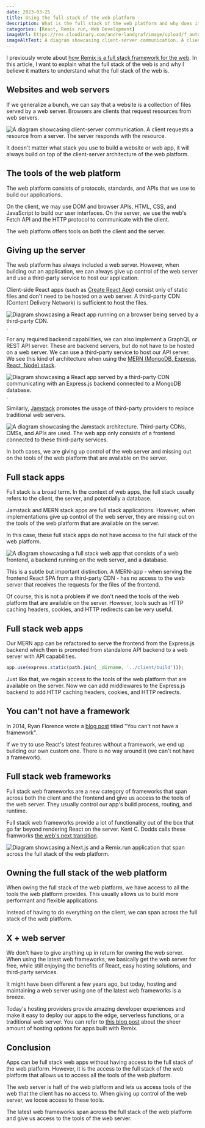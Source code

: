 ```yaml
---
date: 2023-03-25
title: Using the full stack of the web platform
description: What is the full stack of the web platform and why does it matter?
categories: [React, Remix.run, Web Development]
imageUrl: https://res.cloudinary.com/andre-landgraf/image/upload/f_auto,q_auto/v1679782741/andrelandgraf.dev/full-stack-of-web-platform_hajxuw.png
imageAltText: A diagram showcasing client-server communication. A client requests a resource from a server. The server responds with the resource.
---
```


I previously wrote about [how Remix is a full stack framework for the web](blog/2022-07-16_why_remix_is_not_a_react_framework_but_a_full_stack_web_framework). In this article, I want to explain what the full stack of the web is and why I believe it matters to understand what the full stack of the web is.

## Websites and web servers

If we generalize a bunch, we can say that a website is a collection of files served by a web server. Browsers are clients that request resources from web servers.

![A diagram showcasing client-server communication. A client requests a resource from a server. The server responds with the resource.](https://res.cloudinary.com/andre-landgraf/image/upload/f_auto,q_auto/v1679782741/andrelandgraf.dev/full-stack-of-web-platform_hajxuw.png)

It doesn't matter what stack you use to build a website or web app, it will always build on top of the client-server architecture of the web platform.

## The tools of the web platform

The web platform consists of protocols, standards, and APIs that we use to build our applications.

On the client, we may use DOM and browser APIs, HTML, CSS, and JavaScript to build our user interfaces. On the server, we use the web's Fetch API and the HTTP protocol to communicate with the client.

The web platform offers tools on both the client and the server.

## Giving up the server

The web platform has always included a web server. However, when building out an application, we can always give up control of the web server and use a third-party service to host our application.

Client-side React apps (such as [Create React App](https://create-react-app.dev/)) consist only of static files and don't need to be hosted on a web server. A third-party CDN (Content Delivery Network) is sufficient to host the files.

![Diagram showcasing a React app running on a browser being served by a third-party CDN.](https://res.cloudinary.com/andre-landgraf/image/upload/f_auto,q_auto/v1679784116/andrelandgraf.dev/client-side-react-via-cdn_xm1vn7.png).

For any required backend capabilities, we can also implement a GraphQL or REST API server. These are backend servers, but do not have to be hosted on a web server. We can use a third-party service to host our API server. We see this kind of architecture when using the [MERN (MongoDB, Express, React, Node) stack](https://www.mongodb.com/mern-stack).

![Diagram showcasing a React app served by a third-party CDN communicating with an Express.js backend connected to a MongoDB database.](https://res.cloudinary.com/andre-landgraf/image/upload/v1679784376/andrelandgraf.dev/full-stack-mern-app_yioyrc.png).

Similarly, [Jamstack](https://jamstack.org/) promotes the usage of third-party providers to replace traditional web servers.

![A diagram showcasing the Jamstack architecture. Third-party CDNs, CMSs, and APIs are used. The web app only consists of a frontend connected to these third-party services.](https://res.cloudinary.com/andre-landgraf/image/upload/f_auto,q_auto/v1679783629/andrelandgraf.dev/jamstack-architecture_o70ffh.png)

In both cases, we are giving up control of the web server and missing out on the tools of the web platform that are available on the server.

## Full stack apps

Full stack is a broad term. In the context of web apps, the full stack usually refers to the client, the server, and potentially a database.

Jamstack and MERN stack apps are full stack applications. However, when implementations give up control of the web server, they are missing out on the tools of the web platform that are available on the server.

In this case, these full stack apps do not have access to the full stack of the web platform.

![A diagram showcasing a full stack web app that consists of a web frontend, a backend running on the web server, and a database.](https://res.cloudinary.com/andre-landgraf/image/upload/f_auto,q_auto/v1679784628/andrelandgraf.dev/a-full-stack-web-app_jhdcup.png)

This is a subtle but important distinction. A MERN-app - when serving the frontend React SPA from a third-party CDN - has no access to the web server that receives the requests for the files of the frontend.

Of course, this is not a problem if we don't need the tools of the web platform that are available on the server. However, tools such as HTTP caching headers, cookies, and HTTP redirects can be very useful.

## Full stack web apps

Our MERN app can be refactored to serve the frontend from the Express.js backend which then is promoted from standalone API backend to a web server with API capabilities.

```javascript
app.use(express.static(path.join(__dirname, '../client/build')));
```

Just like that, we regain access to the tools of the web platform that are available on the server. Now we can add middlewares to the Express.js backend to add HTTP caching headers, cookies, and HTTP redirects.

## You can't not have a framework

In 2014, Ryan Florence wrote a [blog post](https://blog.ryanflorence.com/you-cant-not-have-a-framework.html) titled "You can't not have a framework".

If we try to use React's latest features without a framework, we end up building our own custom one. There is no way around it (we can't not have a framework).

## Full stack web frameworks

Full stack web frameworks are a new category of frameworks that span across both the client and the frontend and give us access to the tools of the web server. They usually control our app's build process, routing, and runtime.

Full stack web frameworks provide a lot of functionality out of the box that go far beyond rendering React on the server. Kent C. Dodds calls these framworks [the web's next transition](https://www.epicweb.dev/the-webs-next-transition).

![Diagram showcasing a Next.js and a Remix.run application that span across the full stack of the web platform.](https://res.cloudinary.com/andre-landgraf/image/upload/f_auto,q_auto/v1679785492/andrelandgraf.dev/nextjs-remix-full-stack-examples_x1ns9y.png)

## Owning the full stack of the web platform

When owing the full stack of the web platform, we have access to all the tools the web platform provides. This usually allows us to build more performant and flexible applications.

Instead of having to do everything on the client, we can span across the full stack of the web platform.

## X + web server

We don't have to give anything up in return for owning the web server. When using the latest web frameworks, we basically get the web server for free, while still enjoying the benefits of React, easy hosting solutions, and third-party services.

It might have been different a few years ago, but today, hosting and maintaining a web server using one of the latest web frameworks is a breeze.

Today's hosting providers provide amazing developer experiences and make it easy to deploy our apps to the edge, serverless functions, or a traditional web server. You can refer to [this blog post](https://andre-landgraf.dev/blog/2022-12-03_different-dimensions-of-remix-deploy-targets) about the sheer amount of hosting options for apps built with Remix.

## Conclusion

Apps can be full stack web apps without having access to the full stack of the web platform. However, it is the access to the full stack of the web platform that allows us to access all the tools of the web platform.

The web server is half of the web platform and lets us access tools of the web that the client has no access to. When giving up control of the web server, we loose access to these tools.

The latest web frameworks span across the full stack of the web platform and give us access to the tools of the web server.
